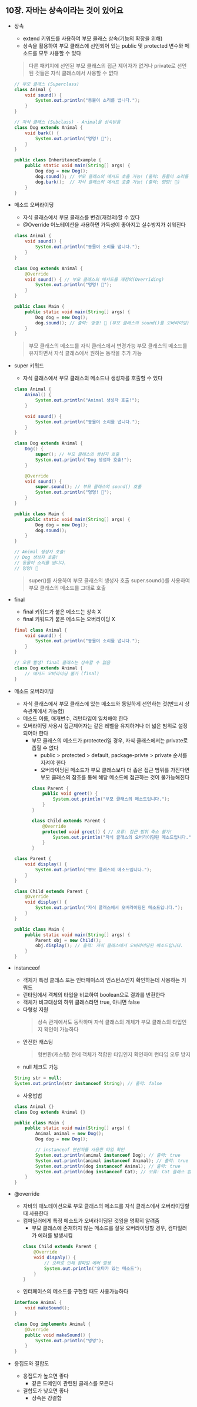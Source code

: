 ## 10장. 자바는 상속이라는 것이 있어요

* 상속
    - extend 키워드를 사용하여 부모 클래스 상속(기능의 확장을 위해)
    - 상속을 활용하여 부모 클래스에 선언되어 있는 public 및 protected 변수와 메소드를 모두 사용할 수 있다
    > 다른 패키지에 선언된 부모 클래스의 접근 제어자가 없거나 private로 선언된 것들은 자식 클래스에서 사용할 수 없다
    ```java
    // 부모 클래스 (Superclass)
    class Animal {
        void sound() {
            System.out.println("동물이 소리를 냅니다.");
        }
    }

    // 자식 클래스 (Subclass) - Animal을 상속받음
    class Dog extends Animal {
        void bark() {
            System.out.println("멍멍! 🐶");
        }
    }

    public class InheritanceExample {
        public static void main(String[] args) {
            Dog dog = new Dog();
            dog.sound(); // 부모 클래스의 메서드 호출 가능! (출력: 동물이 소리를 냅니다.)
            dog.bark();  // 자식 클래스의 메서드 호출 가능! (출력: 멍멍! 🐶)
        }
    }
    ```

* 메소드 오버라이딩
    - 자식 클래스에서 부모 클래스를 변경(재정의)할 수 있다
    - @Override 어노테이션을 사용하면 가독성이 좋아지고 실수방지가 쉬워진다
    ```java
    class Animal {
        void sound() {
            System.out.println("동물이 소리를 냅니다.");
        }
    }

    class Dog extends Animal {
        @Override
        void sound() { // 부모 클래스의 메서드를 재정의(Overriding)
            System.out.println("멍멍! 🐶");
        }
    }

    public class Main {
        public static void main(String[] args) {
            Dog dog = new Dog();
            dog.sound(); // 출력: 멍멍! 🐶 (부모 클래스의 sound()를 오버라이딩)
        }
    }
    ```
    > 부모 클래스의 메소드를 자식 클래스에서 변경가능
    > 부모 클래스의 메소드를 유지하면서 자식 클래스에서 원하는 동작을 추가 가능

* super 키워드
    - 자식 클래스에서 부모 클래스의 메소드나 생성자를 호출할 수 있다
    ```java
    class Animal {
        Animal() {
            System.out.println("Animal 생성자 호출!");
        }

        void sound() {
            System.out.println("동물이 소리를 냅니다.");
        }
    }

    class Dog extends Animal {
        Dog() {
            super(); // 부모 클래스의 생성자 호출
            System.out.println("Dog 생성자 호출!");
        }

        @Override
        void sound() {
            super.sound(); // 부모 클래스의 sound() 호출
            System.out.println("멍멍! 🐶");
        }
    }

    public class Main {
        public static void main(String[] args) {
            Dog dog = new Dog();
            dog.sound();
        }
    }

    // Animal 생성자 호출!
    // Dog 생성자 호출!
    // 동물이 소리를 냅니다.
    // 멍멍! 🐶
    ```
    > super()를 사용하여 부모 클래스의 생성자 호출
    > super.sound()를 사용하여 부모 클래스의 메소드를 그대로 호출

* final
    - final 키워드가 붙은 메소드는 상속 X
    - final 키워드가 붙은 메소드는 오버라이딩 X
    ```java
    final class Animal {
        void sound() {
            System.out.println("동물이 소리를 냅니다.");
        }
    }

    // 오류 발생! final 클래스는 상속할 수 없음
    class Dog extends Animal {
        // 메서드 오버라이딩 불가 (final)
    }
    ```

* 메소드 오버라이딩
    - 자식 클래스에서 부모 클래스에 있는 메소드와 동일하게 선언하는 것(반드시 상속관계에서 가능함)
    - 메소드 이름, 매개변수, 리턴타입이 일치해야 한다
    - 오버라이딩 사용시 접근제어자는 같은 레벨을 유지하거나 더 넓은 범위로 설정되어야 한다
        - 부모 클래스의 메소드가 protected일 경우, 자식 클래스에서는 private로 좁힐 수 없다
            - public > protected > default, package-privte > private 순서를 지켜야 한다
            - 오버라이딩된 메소드가 부모 클래스보다 더 좁은 접근 범위를 가진다면 부모 클래스의 참조를 통해 해당 메소드에 접근하는 것이 불가능해진다
            ```java
            class Parent {
                public void greet() {
                    System.out.println("부모 클래스의 메소드입니다.");
                }
            }

            class Child extends Parent {
                @Override
                protected void greet() { // 오류: 접근 범위 축소 불가!
                    System.out.println("자식 클래스의 오버라이딩된 메소드입니다.");
                }
            }
            ```

    ```java
    class Parent {
        void display() {
            System.out.println("부모 클래스의 메소드입니다.");
        }
    }

    class Child extends Parent {
        @Override
        void display() {
            System.out.println("자식 클래스에서 오버라이딩된 메소드입니다.");
        }
    }

    public class Main {
        public static void main(String[] args) {
            Parent obj = new Child();
            obj.display(); // 출력: 자식 클래스에서 오버라이딩된 메소드입니다.
        }
    }
    ```

* instanceof
    - 객체가 특정 클래스 또는 인터페이스의 인스턴스인지 확인하는데 사용하는 키워드
    - 런타임에서 객체의 타입을 비교하여 boolean으로 결과를 반환한다
    - 객체가 비교대상의 하위 클래스라면 true, 아니면 false
    - 다형성 지원
        > 상속 관계에서도 동작하며 자식 클래스의 개체가 부모 클래스의 타입인지 확인이 가능하다
    - 안전한 캐스팅
        > 형변환(캐스팅) 전에 객체가 적합한 타입인지 확인하여 런타임 오류 방지
    - null 체크도 가능
    ```java
    String str = null;
    System.out.println(str instanceof String); // 출력: false
    ```
    - 사용법법
    ```java
    class Animal {}
    class Dog extends Animal {}

    public class Main {
        public static void main(String[] args) {
            Animal animal = new Dog();
            Dog dog = new Dog();

            // instanceof 연산자를 사용한 타입 확인
            System.out.println(animal instanceof Dog); // 출력: true
            System.out.println(animal instanceof Animal); // 출력: true
            System.out.println(dog instanceof Animal); // 출력: true
            System.out.println(dog instanceof Cat); // 오류: Cat 클래스 없음
        }
    }
    ```

* @override
    - 자바의 애노테이션으로 부모 클래스의 메소드를 자식 클래스에서 오버라이딩할 때 사용한다
    - 컴파일러에게 특정 메소드가 오버라이딩된 것임을 명확히 알려줌
        - 부모 클래스에 존재하지 않는 메소드를 잘못 오버라이딩할 경우, 컴파일러가 에러를 발생시킴
        ```java
        class Child extends Parent {
            @Override
            void dispaly() { 
                // 오타로 인해 컴파일 에러 발생
                System.out.println("오타가 있는 메소드");
            }
        }
        ```
    - 인터페이스의 메소드를 구현할 때도 사용가능하다
    ```java
    interface Animal {
        void makeSound();
    }

    class Dog implements Animal {
        @Override
        public void makeSound() {
            System.out.println("멍멍");
        }
    }
    ```

* 응집도와 결합도
    - 응집도가 높으면 좋다
        + 같은 도메인이 관련된 클래스를 모은다
    - 결합도가 낮으면 좋다
        + 상속은 강결합